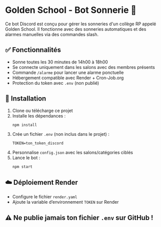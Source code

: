 # Golden School - Bot Sonnerie 🔔

Ce bot Discord est conçu pour gérer les sonneries d'un collège RP appelé Golden School. Il fonctionne avec des sonneries automatiques et des alarmes manuelles via des commandes slash.

## ✅ Fonctionnalités

- Sonne toutes les 30 minutes de 14h00 à 18h00
- Se connecte uniquement dans les salons avec des membres présents
- Commande `/alarme` pour lancer une alarme ponctuelle
- Hébergement compatible avec Render + Cron-Job.org
- Protection du token avec `.env` (non publié)

## 🚀 Installation

1. Clone ou télécharge ce projet
2. Installe les dépendances :
   ```
   npm install
   ```
3. Crée un fichier `.env` (non inclus dans le projet) :
   ```
   TOKEN=ton_token_discord
   ```
4. Personnalise `config.json` avec les salons/catégories ciblés
5. Lance le bot :
   ```
   npm start
   ```

## ☁️ Déploiement Render

- Configure le fichier `render.yaml`
- Ajoute la variable d’environnement `TOKEN` sur Render

## ⚠️ Ne publie jamais ton fichier `.env` sur GitHub !